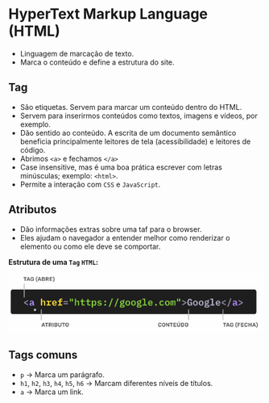 # HyperText Markup Language (HTML)

- Linguagem de marcação de texto.
- Marca o conteúdo e define a estrutura do site.

## Tag

- São etiquetas. Servem para marcar um conteúdo dentro do HTML.
- Servem para inserirmos conteúdos como textos, imagens e vídeos, por exemplo.
- Dão sentido ao conteúdo. A escrita de um documento semântico beneficia principalmente leitores de tela (acessibilidade) e leitores de código.
- Abrimos `<a>` e fechamos `</a>`
- Case insensitive, mas é uma boa prática escrever com letras minúsculas; exemplo: `<html>`.
- Permite a interação com `CSS` e `JavaScript`.

## Atributos

- Dão informações extras sobre uma taf para o browser.
- Eles ajudam o navegador a entender melhor como renderizar o elemento ou como ele deve se comportar.

**Estrutura de uma `Tag` `HTML`:**

![estrutura html](../assets/imagens/image.png)

## Tags comuns

- `p` -> Marca um parágrafo.
- `h1`, `h2`, `h3`, `h4`, `h5`, `h6` -> Marcam diferentes níveis de títulos.
- `a` -> Marca um link.
